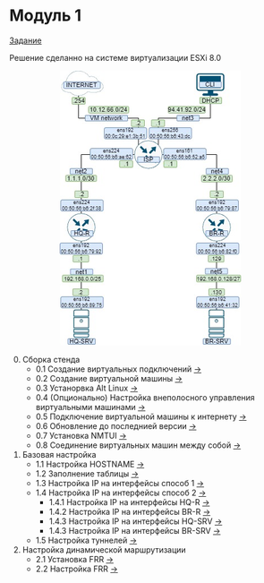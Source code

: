 # Модуль 1

[Задание](../../задание/Модуль%201%20-%20Задание%20№1.md)

Решение сделанно на системе виртуализации ESXi 8.0
<p align="center">
  <img src="./%D0%A2%D0%BE%D0%BF%D0%BE%D0%BB%D0%BE%D0%B3%D0%B8%D1%8F.jpg">
</p>

0. Сборка стенда
   - 0.1 Создание виртуальных подключений [->](./createStend/createVirtualConnect/README.md)
   - 0.2 Создание виртуальной машины [->](./createStend/createVirtualMashin/README.md)
   - 0.3 Устанорвка Alt Linux [->](./createStend/installAltLinux/README.md)
   - 0.4 (Опционально) Настройка внеполосного управления виртуальными машинами [->](./createStend/connectToConsole/README.md)
   - 0.5 Подключение виртуальной машины к интернету [->](./createStend/connectVirtualMashinToInternet/README.md)
   - 0.6 Обновление до последнией версии [->](./createStend/updateAltLinux/README.md)
   - 0.7 Установка NMTUI [->](./createStend/instalNMTui/README.md)
   - 0.8 Соединение виртуальных машин между собой [->](./createStend/connectingVirtualMashin/README.md)
1. Базовая настройка
    - 1.1 Настройка HOSTNAME [->](./createIPAddresses/assignHostname/README.md)
    - 1.2 Заполнение таблицы [->](./createIPAddresses/README.md)
    - 1.3 Настройка IP на интерфейсы способ 1 [->](./createIPAddresses/assignIPAddressesNMTui/README.md)
    - 1.4 Настройка IP на интерфейсы способ 2 [->](./createIPAddresses/assignIPAdressesEtcnet/README.md)
      - 1.4.1 Настройка IP на интерфейсы HQ-R [->](./createIPAddresses/assignIPAdressesEtcnet/HQ-R.md)
      - 1.4.2 Настройка IP на интерфейсы BR-R [->](./createIPAddresses/assignIPAdressesEtcnet/BR-R.md)
      - 1.4.3 Настройка IP на интерфейсы HQ-SRV [->](./createIPAddresses/assignIPAdressesEtcnet/HQ-SRV.md)
      - 1.4.3 Настройка IP на интерфейсы BR-SRV [->](./createIPAddresses/assignIPAdressesEtcnet/BR-SRV.md)
    - 1.5 Настройка туннелей [->](./createIPAddresses/createTunnel/README.md)
2. Настройка динамической маршрутизации
    - 2.1 Установка FRR [->](./createDynamicRouting/installFRRtoInternet/README.md)
    - 2.2 Настройка FRR [->](./createDynamicRouting/settingsFRR/README.md)
